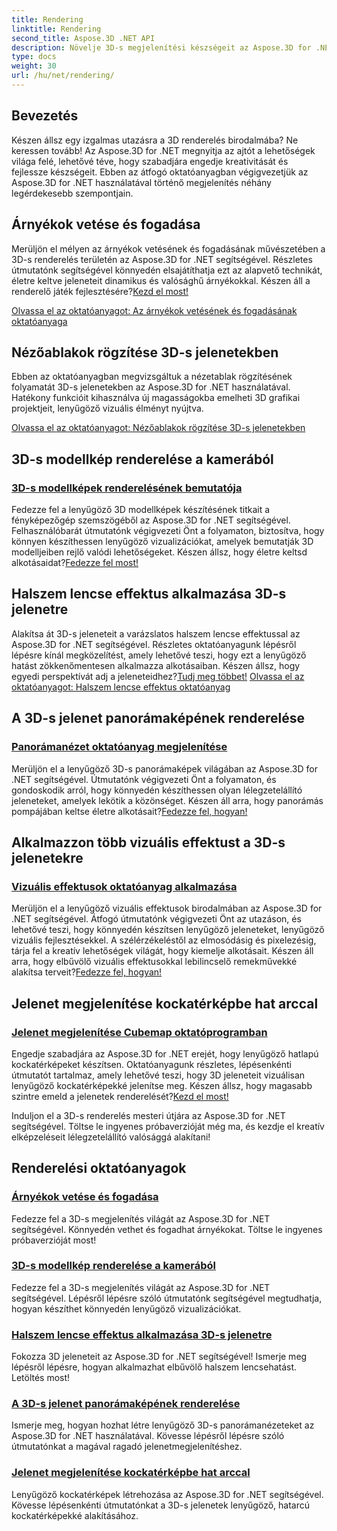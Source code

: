 ```yaml
---
title: Rendering
linktitle: Rendering
second_title: Aspose.3D .NET API
description: Növelje 3D-s megjelenítési készségeit az Aspose.3D for .NET segítségével! Vessen árnyékot, készítsen lenyűgöző vizualizációkat, alkalmazzon halszem lencse effektusokat stb.
type: docs
weight: 30
url: /hu/net/rendering/
---
```

## Bevezetés

Készen állsz egy izgalmas utazásra a 3D renderelés birodalmába? Ne keressen tovább! Az Aspose.3D for .NET megnyitja az ajtót a lehetőségek világa felé, lehetővé téve, hogy szabadjára engedje kreativitását és fejlessze készségeit. Ebben az átfogó oktatóanyagban végigvezetjük az Aspose.3D for .NET használatával történő megjelenítés néhány legérdekesebb szempontjain.

## Árnyékok vetése és fogadása
 Merüljön el mélyen az árnyékok vetésének és fogadásának művészetében a 3D-s renderelés területén az Aspose.3D for .NET segítségével. Részletes útmutatónk segítségével könnyedén elsajátíthatja ezt az alapvető technikát, életre keltve jeleneteit dinamikus és valósághű árnyékokkal. Készen áll a renderelő játék fejlesztésére?[Kezd el most!](./cast-receive-shadows/)

[Olvassa el az oktatóanyagot: Az árnyékok vetésének és fogadásának oktatóanyaga](./cast-receive-shadows/)


## Nézőablakok rögzítése 3D-s jelenetekben
Ebben az oktatóanyagban megvizsgáltuk a nézetablak rögzítésének folyamatát 3D-s jelenetekben az Aspose.3D for .NET használatával. Hatékony funkcióit kihasználva új magasságokba emelheti 3D grafikai projektjeit, lenyűgöző vizuális élményt nyújtva.

[Olvassa el az oktatóanyagot: Nézőablakok rögzítése 3D-s jelenetekben](./capture-viewport/)


## 3D-s modellkép renderelése a kamerából
### [3D-s modellképek renderelésének bemutatója](./render-3d-model-image/)
 Fedezze fel a lenyűgöző 3D modellképek készítésének titkait a fényképezőgép szemszögéből az Aspose.3D for .NET segítségével. Felhasználóbarát útmutatónk végigvezeti Önt a folyamaton, biztosítva, hogy könnyen készíthessen lenyűgöző vizualizációkat, amelyek bemutatják 3D modelljeiben rejlő valódi lehetőségeket. Készen állsz, hogy életre keltsd alkotásaidat?[Fedezze fel most!](./render-3d-model-image/)

## Halszem lencse effektus alkalmazása 3D-s jelenetre
Alakítsa át 3D-s jeleneteit a varázslatos halszem lencse effektussal az Aspose.3D for .NET segítségével. Részletes oktatóanyagunk lépésről lépésre kínál megközelítést, amely lehetővé teszi, hogy ezt a lenyűgöző hatást zökkenőmentesen alkalmazza alkotásaiban. Készen állsz, hogy egyedi perspektívát adj a jeleneteidhez?[Tudj meg többet!](./fisheye-lens-effect-3d-scene/)
[Olvassa el az oktatóanyagot: Halszem lencse effektus oktatóanyag](./fisheye-lens-effect-3d-scene/)

## A 3D-s jelenet panorámaképének renderelése
### [Panorámanézet oktatóanyag megjelenítése](./render-panorama-view/)
 Merüljön el a lenyűgöző 3D-s panorámaképek világában az Aspose.3D for .NET segítségével. Útmutatónk végigvezeti Önt a folyamaton, és gondoskodik arról, hogy könnyedén készíthessen olyan lélegzetelállító jeleneteket, amelyek lekötik a közönséget. Készen áll arra, hogy panorámás pompájában keltse életre alkotásait?[Fedezze fel, hogyan!](./render-panorama-view/)

## Alkalmazzon több vizuális effektust a 3D-s jelenetekre
### [Vizuális effektusok oktatóanyag alkalmazása](./apply-visual-effects/)
Merüljön el a lenyűgöző vizuális effektusok birodalmában az Aspose.3D for .NET segítségével. Átfogó útmutatónk végigvezeti Önt az utazáson, és lehetővé teszi, hogy könnyedén készítsen lenyűgöző jeleneteket, lenyűgöző vizuális fejlesztésekkel. A szélérzékeléstől az elmosódásig és pixelezésig, tárja fel a kreatív lehetőségek világát, hogy kiemelje alkotásait. Készen áll arra, hogy elbűvölő vizuális effektusokkal lebilincselő remekművekké alakítsa terveit?[Fedezze fel, hogyan!](./apply-visual-effects/)

## Jelenet megjelenítése kockatérképbe hat arccal
### [Jelenet megjelenítése Cubemap oktatóprogramban](./render-scene-cubemap/)
 Engedje szabadjára az Aspose.3D for .NET erejét, hogy lenyűgöző hatlapú kockatérképeket készítsen. Oktatóanyagunk részletes, lépésenkénti útmutatót tartalmaz, amely lehetővé teszi, hogy 3D jeleneteit vizuálisan lenyűgöző kockatérképekké jelenítse meg. Készen állsz, hogy magasabb szintre emeld a jelenetek renderelését?[Kezd el most!](./render-scene-cubemap/)

Induljon el a 3D-s renderelés mesteri útjára az Aspose.3D for .NET segítségével. Töltse le ingyenes próbaverzióját még ma, és kezdje el kreatív elképzeléseit lélegzetelállító valósággá alakítani!
## Renderelési oktatóanyagok
### [Árnyékok vetése és fogadása](./cast-receive-shadows/)
Fedezze fel a 3D-s megjelenítés világát az Aspose.3D for .NET segítségével. Könnyedén vethet és fogadhat árnyékokat. Töltse le ingyenes próbaverzióját most!
### [3D-s modellkép renderelése a kamerából](./render-3d-model-image/)
Fedezze fel a 3D-s megjelenítés világát az Aspose.3D for .NET segítségével. Lépésről lépésre szóló útmutatónk segítségével megtudhatja, hogyan készíthet könnyedén lenyűgöző vizualizációkat.
### [Halszem lencse effektus alkalmazása 3D-s jelenetre](./fisheye-lens-effect-3d-scene/)
Fokozza 3D jeleneteit az Aspose.3D for .NET segítségével! Ismerje meg lépésről lépésre, hogyan alkalmazhat elbűvölő halszem lencsehatást. Letöltés most!
### [A 3D-s jelenet panorámaképének renderelése](./render-panorama-view/)
Ismerje meg, hogyan hozhat létre lenyűgöző 3D-s panorámanézeteket az Aspose.3D for .NET használatával. Kövesse lépésről lépésre szóló útmutatónkat a magával ragadó jelenetmegjelenítéshez.
### [Jelenet megjelenítése kockatérképbe hat arccal](./render-scene-cubemap/)
Lenyűgöző kockatérképek létrehozása az Aspose.3D for .NET segítségével. Kövesse lépésenkénti útmutatónkat a 3D-s jelenetek lenyűgöző, hatarcú kockatérképekké alakításához.